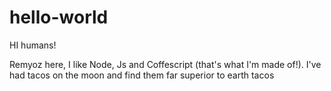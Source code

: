 # hello-world

HI humans! 

Remyoz here, I like Node, Js and Coffescript (that's what I'm made of!). 
I've had tacos on the moon and find them far superior to earth tacos
